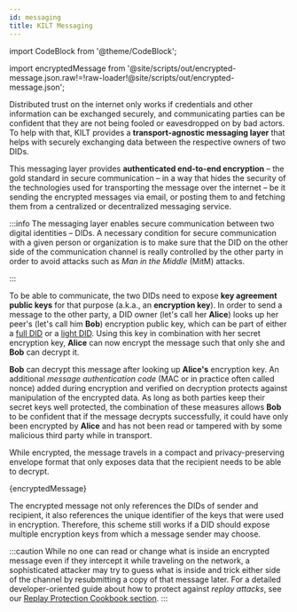 ```yaml
---
id: messaging
title: KILT Messaging
---
```

import CodeBlock from '@theme/CodeBlock';

<!-- Taken from https://github.com/webpack-contrib/raw-loader/issues/91#issuecomment-648830498 -->
import encryptedMessage from '@site/scripts/out/encrypted-message.json.raw!=!raw-loader!@site/scripts/out/encrypted-message.json';

Distributed trust on the internet only works if credentials and other information can be exchanged securely, and communicating parties can be confident that they are not being fooled or eavesdropped on by bad actors.
To help with that, KILT provides a **transport-agnostic messaging layer** that helps with securely exchanging data between the respective owners of two DIDs.

This messaging layer provides **authenticated end-to-end encryption** – the gold standard in secure communication – in a way that hides the security of the technologies used for transporting the message over the internet – be it sending the encrypted messages via email, or posting them to and fetching them from a centralized or decentralized messaging service.

:::info
The messaging layer enables secure communication between two digital identities – DIDs.
A necessary condition for secure communication with a given person or organization is to make sure that the DID on the other side of the communication channel is really controlled by the other party in order to avoid attacks such as *Man in the Middle* (MitM) attacks.

<!--TODO: point to a resource on how to solve that bootstrapping problem; could include well-known DID publishing, Credentials by a third party that's already trusted, and potentially web3names-->

:::

To be able to communicate, the two DIDs need to expose **key agreement public keys** for that purpose (a.k.a., an **encryption key**).
In order to send a message to the other party, a DID owner (let's call her **Alice**) looks up her peer's (let's call him **Bob**) encryption public key, which can be part of either a [full DID](./02_did.md#full-dids) or a [light DID](./02_did.md#light-dids).
Using this key in combination with her secret encryption key, **Alice** can now encrypt the message such that only she and **Bob** can decrypt it.

**Bob** can decrypt this message after looking up **Alice's** encryption key.
An additional _message authentication code_ (MAC or in practice often called nonce) added during encryption and verified on decryption protects against manipulation of the encrypted data.
As long as both parties keep their secret keys well protected, the combination of these measures allows **Bob** to be confident that if the message decrypts successfully, it could have only been encrypted by **Alice** and has not been read or tampered with by some malicious third party while in transport.

While encrypted, the message travels in a compact and privacy-preserving envelope format that only exposes data that the recipient needs to be able to decrypt.

<CodeBlock className="language-json">
  {encryptedMessage}
</CodeBlock>

The encrypted message not only references the DIDs of sender and recipient, it also references the unique identifier of the keys that were used in encryption.
Therefore, this scheme still works if a DID should expose multiple encryption keys from which a message sender may choose.

:::caution
While no one can read or change what is inside an encrypted message even if they intercept it while traveling on the network, a sophisticated attacker may try to guess what is inside and trick either side of the channel by resubmitting a copy of that message later.
For a detailed developer-oriented guide about how to protect against *replay attacks*, see our [Replay Protection Cookbook section](../develop/01_sdk/02_cookbook/06_messaging/02_replay_protection.md).
:::
